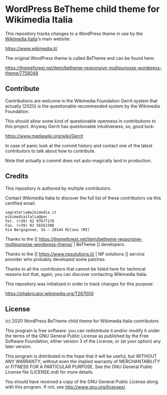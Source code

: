 # WordPress BeTheme child theme for Wikimedia Italia

This repository tracks changes to a WordPress theme in use by the [Wikimedia Italia](https://meta.wikimedia.org/wiki/Wikimedia_Italia)'s main website:

https://www.wikimedia.it/

The original WordPress theme is called BeTheme and can be found here:

https://themeforest.net/item/betheme-responsive-multipurpose-wordpress-theme/7758048

## Contribute

Contributions are welcome in the Wikimedia Foundation Gerrit system that actually (2020) is the questionable recommended system by the Wikimedia Foundation.

This should allow some kind of questionable openness in contributions to this project. Anyway Gerrit has questionable intuitiveness, so, good luck:

https://www.mediawiki.org/wiki/Gerrit

In case of panic look at the commit history and contact one of the latest contributors to talk about how to contribute.

Note that actually a commit does not auto-magically land in production.

## Credits

This repository is authored by multiple contributors.

Contact Wikimedia Italia to discover the full list of these contributors via this certified email:

```
segreteria@wikimedia.it
wikimediaitalia@pec
Tel. (+39) 02 97677170
Fax. (+39) 02 56561506
Via Bergognone, 34 – 20144 Milano (MI)
```

Thanks to the [[ https://themeforest.net/item/betheme-responsive-multipurpose-wordpress-theme/ | BeTheme ]] developers.

Thanks to the [[ https://www.npsolutions.it/ | NP solutions ]] service provider who probably developed some patches.

Thanks to all the contributors that cannot be listed here for technical reasons but that, again, you can discover contacting Wikimedia Italia.

This repository was initialized in order to track changes for this purpose:

https://phabricator.wikimedia.org/T267000

## License

(c) 2020 WordPress BeTheme child theme for Wikimedia Italia contributors

This program is free software: you can redistribute it and/or modify it under the terms of the GNU General Public License as published by the Free Software Foundation, either version 3 of the License, or (at your option) any later version.

This program is distributed in the hope that it will be useful, but WITHOUT ANY WARRANTY; without even the implied warranty of MERCHANTABILITY or FITNESS FOR A PARTICULAR PURPOSE. See the GNU General Public License file (LICENSE.md) for more details.

You should have received a copy of the GNU General Public License along with this program. If not, see <http://www.gnu.org/licenses/>.
